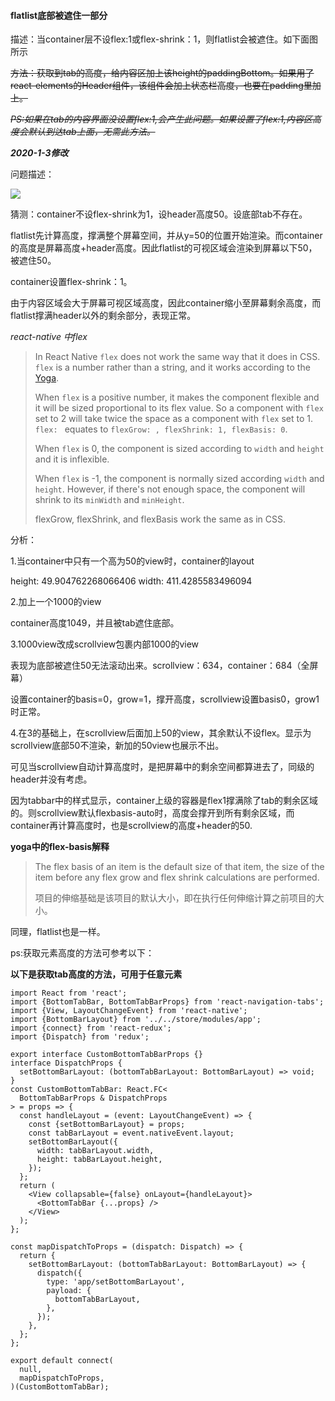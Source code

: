 #### flatlist底部被遮住一部分

描述：当container层不设flex:1或flex-shrink：1，则flatlist会被遮住。如下面图所示

~~方法：获取到tab的高度，给内容区加上该height的paddingBottom。如果用了react-elements的Header组件，该组件会加上状态栏高度，也要在padding里加上。~~

~~*PS:如果在tab的内容界面没设置flex:1,会产生此问题。如果设置了flex:1,内容区高度会默认到达tab上面，无需此方法。*~~



**_2020-1-3修改_**

问题描述：

![](D:\mine-codes\notes\images\微信截图_20200103103928.png)

猜测：container不设flex-shrink为1，设header高度50。设底部tab不存在。

flatlist先计算高度，撑满整个屏幕空间，并从y=50的位置开始渲染。而container的高度是屏幕高度+header高度。因此flatlist的可视区域会渲染到屏幕以下50，被遮住50。

container设置flex-shrink：1。

由于内容区域会大于屏幕可视区域高度，因此container缩小至屏幕剩余高度，而flatlist撑满header以外的剩余部分，表现正常。

*react-native 中flex*

> In React Native `flex` does not work the same way that it does in CSS. `flex` is a number rather than a string, and it works according to the [Yoga](https://github.com/facebook/yoga).
>
> When `flex` is a positive number, it makes the component flexible and it will be sized proportional to its flex value. So a component with `flex` set to 2 will take twice the space as a component with `flex` set to 1. `flex: ` equates to `flexGrow: , flexShrink: 1, flexBasis: 0`.
>
> When `flex` is 0, the component is sized according to `width` and `height` and it is inflexible.
>
> When `flex` is -1, the component is normally sized according `width` and `height`. However, if there's not enough space, the component will shrink to its `minWidth` and `minHeight`.
>
> flexGrow, flexShrink, and flexBasis work the same as in CSS.

分析：

1.当container中只有一个高为50的view时，container的layout

height: 49.904762268066406
width: 411.4285583496094

2.加上一个1000的view

container高度1049，并且被tab遮住底部。

3.1000view改成scrollview包裹内部1000的view

表现为底部被遮住50无法滚动出来。scrollview：634，container：684（全屏幕）

设置container的basis=0，grow=1，撑开高度，scrollview设置basis0，grow1时正常。

4.在3的基础上，在scrollview后面加上50的view，其余默认不设flex。显示为scrollview底部50不渲染，新加的50view也展示不出。

可见当scrollview自动计算高度时，是把屏幕中的剩余空间都算进去了，同级的header并没有考虑。

因为tabbar中的样式显示，container上级的容器是flex1撑满除了tab的剩余区域的。则scrollview默认flexbasis-auto时，高度会撑开到所有剩余区域，而container再计算高度时，也是scrollview的高度+header的50.

**yoga中的flex-basis解释**

>  The flex basis of an item is the default size of that item, the size of the item before any flex grow and flex shrink calculations are performed. 
>
>  项目的伸缩基础是该项目的默认大小，即在执行任何伸缩计算之前项目的大小。 

同理，flatlist也是一样。







ps:获取元素高度的方法可参考以下：

**以下是获取tab高度的方法，可用于任意元素**

```tsx
import React from 'react';
import {BottomTabBar, BottomTabBarProps} from 'react-navigation-tabs';
import {View, LayoutChangeEvent} from 'react-native';
import {BottomBarLayout} from '../../store/modules/app';
import {connect} from 'react-redux';
import {Dispatch} from 'redux';

export interface CustomBottomTabBarProps {}
interface DispatchProps {
  setBottomBarLayout: (bottomTabBarLayout: BottomBarLayout) => void;
}
const CustomBottomTabBar: React.FC<
  BottomTabBarProps & DispatchProps
> = props => {
  const handleLayout = (event: LayoutChangeEvent) => {
    const {setBottomBarLayout} = props;
    const tabBarLayout = event.nativeEvent.layout;
    setBottomBarLayout({
      width: tabBarLayout.width,
      height: tabBarLayout.height,
    });
  };
  return (
    <View collapsable={false} onLayout={handleLayout}>
      <BottomTabBar {...props} />
    </View>
  );
};

const mapDispatchToProps = (dispatch: Dispatch) => {
  return {
    setBottomBarLayout: (bottomTabBarLayout: BottomBarLayout) => {
      dispatch({
        type: 'app/setBottomBarLayout',
        payload: {
          bottomTabBarLayout,
        },
      });
    },
  };
};

export default connect(
  null,
  mapDispatchToProps,
)(CustomBottomTabBar);

```

